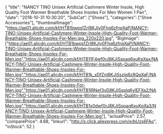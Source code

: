 {
	"title": "NANCY TINO Unisex Artificial Cashmere Winter Insole, High Quality Foot Warmer Breathable Shoes Insoles For Men Women 1 Pair",
	"date": "2018-10-31 10:30:20",
	"SubCat": ["Shoes"],
	"categories": ["Shoe Accessories"],
	"thumbnailImage": "https://ae01.alicdn.com/kf/HTB1bwpsfZrI8KJjy0Fhq6zfnpXaP/NANCY-TINO-Unisex-Artificial-Cashmere-Winter-Insole-High-Quality-Foot-Warmer-Breathable-Shoes-Insoles-For-Men.jpg_220x220.jpg",
	"BigImage": ["https://ae01.alicdn.com/kf/HTB1bwpsfZrI8KJjy0Fhq6zfnpXaP/NANCY-TINO-Unisex-Artificial-Cashmere-Winter-Insole-High-Quality-Foot-Warmer-Breathable-Shoes-Insoles-For-Men.jpg","https://ae01.alicdn.com/kf/HTB11F4wf0rJ8KJjSspaq6xuKpXax/NANCY-TINO-Unisex-Artificial-Cashmere-Winter-Insole-High-Quality-Foot-Warmer-Breathable-Shoes-Insoles-For-Men.jpg","https://ae01.alicdn.com/kf/HTB1k_xDfZnI8KJjSsziq6z8QpXaF/NANCY-TINO-Unisex-Artificial-Cashmere-Winter-Insole-High-Quality-Foot-Warmer-Breathable-Shoes-Insoles-For-Men.jpg","https://ae01.alicdn.com/kf/HTB1IRNef3vD8KJjSsplq6yIEFXa2/NANCY-TINO-Unisex-Artificial-Cashmere-Winter-Insole-High-Quality-Foot-Warmer-Breathable-Shoes-Insoles-For-Men.jpg","https://ae01.alicdn.com/kf/HTB1x0dwf0rJ8KJjSspaq6xuKpXa3/NANCY-TINO-Unisex-Artificial-Cashmere-Winter-Insole-High-Quality-Foot-Warmer-Breathable-Shoes-Insoles-For-Men.jpg"],
	"actualPrice": 2.57,
	"comparePrice": 4.68,
	"linkurl": "http://s.click.aliexpress.com/e/bUzs6FAo",
	"inStock": 52
}
